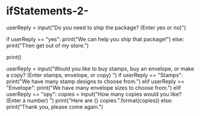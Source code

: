 # ifStatements-2-

userReply = input("Do you need to ship the package? (Enter yes or no)")

if userReply == "yes":
    print("We can help you ship that package!")
else:
    print("Then get out of my store.")

print()

userReply = input("Would you like to buy stamps, buy an envelope, or make a copy? (Enter stamps, envelope, or copy) ")
if userReply == "Stamps":
    print("We have many stamp designs to choose from.")
elif userReply == "Envelope":
    print("We have many envelope sizes to choose from.")
elif userReply == "opy":
    copies = input("How many copies would you like? (Enter a number) ")
    print("Here are {} copies.".format(copies))
else:
    print("Thank you, please come again.")
